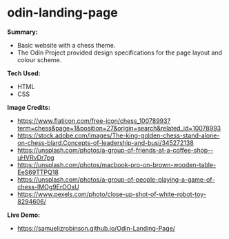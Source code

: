 # odin-landing-page
**Summary:**
- Basic website with a chess theme.
- The Odin Project provided design specifications for the page layout and colour scheme.

**Tech Used:**
- HTML
- CSS

**Image Credits:**
- https://www.flaticon.com/free-icon/chess_10078993?term=chess&page=1&position=27&origin=search&related_id=10078993
- https://stock.adobe.com/images/The-king-golden-chess-stand-alone-on-chess-blard.Concepts-of-leadership-and-busi/345272138
- https://unsplash.com/photos/a-group-of-friends-at-a-coffee-shop--uHVRvDr7pg
- https://unsplash.com/photos/macbook-pro-on-brown-wooden-table-EeS69TTPQ18
- https://unsplash.com/photos/a-group-of-people-playing-a-game-of-chess-IMOg9ErOOsU
- https://www.pexels.com/photo/close-up-shot-of-white-robot-toy-8294606/

**Live Demo:**
- https://samueljzrobinson.github.io/Odin-Landing-Page/